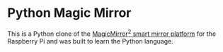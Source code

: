# Python Magic Mirror

This is a Python clone of the [MagicMirror<sup>2</sup> smart mirror platform](https://magicmirror.builders/) for the 
Raspberry Pi and was built to learn the Python language.